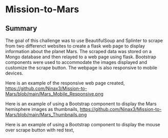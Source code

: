 # Mission-to-Mars

## Summary
The goal of this challenge was to use BeautifulSoup and Splinter to scrape from two differenct websites to create a flask web page to display information about the planet Mars. The scraped data was stored on a Mongo database and then relayed to a web page using flask. Bootstrap components were used to accommodate the images displayed and customize the scrape button. The webpage is also responsive to mobile devices.  

Here is an example of the responsive web page created, https://github.com/Ninax3/Mission-to-Mars/blob/main/Mars_Mobile_Responsive.png

Here is an example of using a Bootstrap component to display the Mars hemisphere images as thumbnails, https://github.com/Ninax3/Mission-to-Mars/blob/main/Mars_Thumbnails.png

Here is an example of using a Bootstrap component to display the mouse over scrape button with red text,
